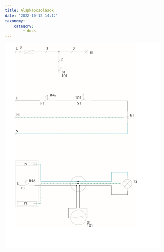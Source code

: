 ```yaml
---
title: Alapkapcsolások
date: '2022-10-12 14:17'
taxonomy:
    category:
        - docs
---
```


![egypolusu](egypolusu.png "egypolusu")
